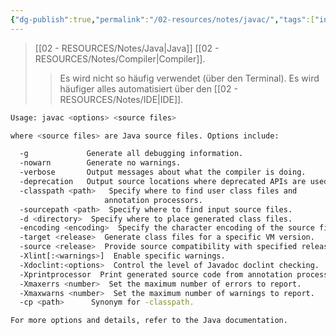 ```yaml
---
{"dg-publish":true,"permalink":"/02-resources/notes/javac/","tags":["informatik/code/java"],"noteIcon":"","updated":"2025-09-10T16:33:16.598+02:00"}
---
```


>[[02 - RESOURCES/Notes/Java\|Java]] [[02 - RESOURCES/Notes/Compiler\|Compiler]].
>>Es wird nicht so häufig verwendet (über den Terminal).
>>Es wird häufiger alles automatisiert über den [[02 - RESOURCES/Notes/IDE\|IDE]].

```bash
Usage: javac <options> <source files>

where <source files> are Java source files. Options include:

  -g             Generate all debugging information.
  -nowarn        Generate no warnings.
  -verbose       Output messages about what the compiler is doing.
  -deprecation   Output source locations where deprecated APIs are used.
  -classpath <path>   Specify where to find user class files and
                     annotation processors.
  -sourcepath <path>  Specify where to find input source files.
  -d <directory>  Specify where to place generated class files.
  -encoding <encoding>  Specify the character encoding of the source files.
  -target <release>  Generate class files for a specific VM version.
  -source <release>  Provide source compatibility with specified release.
  -Xlint[:<warnings>]  Enable specific warnings.
  -Xdoclint:<options>  Control the level of Javadoc doclint checking.
  -Xprintprocessor  Print generated source code from annotation processors.
  -Xmaxerrs <number>  Set the maximum number of errors to report.
  -Xmaxwarns <number>  Set the maximum number of warnings to report.
  -cp <path>      Synonym for -classpath.

For more options and details, refer to the Java documentation.
```